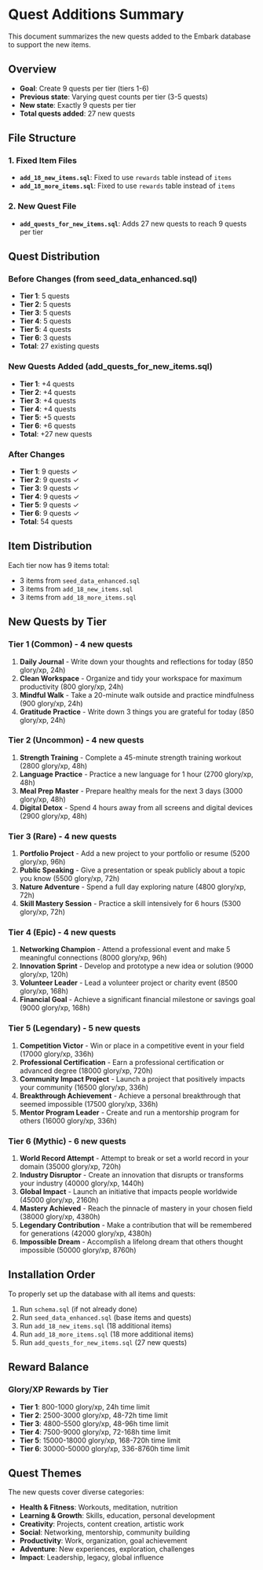 # Quest Additions Summary

This document summarizes the new quests added to the Embark database to support the new items.

## Overview

- **Goal**: Create 9 quests per tier (tiers 1-6)
- **Previous state**: Varying quest counts per tier (3-5 quests)
- **New state**: Exactly 9 quests per tier
- **Total quests added**: 27 new quests

## File Structure

### 1. Fixed Item Files

- **`add_18_new_items.sql`**: Fixed to use `rewards` table instead of `items`
- **`add_18_more_items.sql`**: Fixed to use `rewards` table instead of `items`

### 2. New Quest File

- **`add_quests_for_new_items.sql`**: Adds 27 new quests to reach 9 quests per tier

## Quest Distribution

### Before Changes (from seed_data_enhanced.sql)

- **Tier 1**: 5 quests
- **Tier 2**: 5 quests
- **Tier 3**: 5 quests
- **Tier 4**: 5 quests
- **Tier 5**: 4 quests
- **Tier 6**: 3 quests
- **Total**: 27 existing quests

### New Quests Added (add_quests_for_new_items.sql)

- **Tier 1**: +4 quests
- **Tier 2**: +4 quests
- **Tier 3**: +4 quests
- **Tier 4**: +4 quests
- **Tier 5**: +5 quests
- **Tier 6**: +6 quests
- **Total**: +27 new quests

### After Changes

- **Tier 1**: 9 quests ✓
- **Tier 2**: 9 quests ✓
- **Tier 3**: 9 quests ✓
- **Tier 4**: 9 quests ✓
- **Tier 5**: 9 quests ✓
- **Tier 6**: 9 quests ✓
- **Total**: 54 quests

## Item Distribution

Each tier now has 9 items total:

- 3 items from `seed_data_enhanced.sql`
- 3 items from `add_18_new_items.sql`
- 3 items from `add_18_more_items.sql`

## New Quests by Tier

### Tier 1 (Common) - 4 new quests

1. **Daily Journal** - Write down your thoughts and reflections for today (850 glory/xp, 24h)
2. **Clean Workspace** - Organize and tidy your workspace for maximum productivity (800 glory/xp, 24h)
3. **Mindful Walk** - Take a 20-minute walk outside and practice mindfulness (900 glory/xp, 24h)
4. **Gratitude Practice** - Write down 3 things you are grateful for today (850 glory/xp, 24h)

### Tier 2 (Uncommon) - 4 new quests

1. **Strength Training** - Complete a 45-minute strength training workout (2800 glory/xp, 48h)
2. **Language Practice** - Practice a new language for 1 hour (2700 glory/xp, 48h)
3. **Meal Prep Master** - Prepare healthy meals for the next 3 days (3000 glory/xp, 48h)
4. **Digital Detox** - Spend 4 hours away from all screens and digital devices (2900 glory/xp, 48h)

### Tier 3 (Rare) - 4 new quests

1. **Portfolio Project** - Add a new project to your portfolio or resume (5200 glory/xp, 96h)
2. **Public Speaking** - Give a presentation or speak publicly about a topic you know (5500 glory/xp, 72h)
3. **Nature Adventure** - Spend a full day exploring nature (4800 glory/xp, 72h)
4. **Skill Mastery Session** - Practice a skill intensively for 6 hours (5300 glory/xp, 72h)

### Tier 4 (Epic) - 4 new quests

1. **Networking Champion** - Attend a professional event and make 5 meaningful connections (8000 glory/xp, 96h)
2. **Innovation Sprint** - Develop and prototype a new idea or solution (9000 glory/xp, 120h)
3. **Volunteer Leader** - Lead a volunteer project or charity event (8500 glory/xp, 168h)
4. **Financial Goal** - Achieve a significant financial milestone or savings goal (9000 glory/xp, 168h)

### Tier 5 (Legendary) - 5 new quests

1. **Competition Victor** - Win or place in a competitive event in your field (17000 glory/xp, 336h)
2. **Professional Certification** - Earn a professional certification or advanced degree (18000 glory/xp, 720h)
3. **Community Impact Project** - Launch a project that positively impacts your community (16500 glory/xp, 336h)
4. **Breakthrough Achievement** - Achieve a personal breakthrough that seemed impossible (17500 glory/xp, 336h)
5. **Mentor Program Leader** - Create and run a mentorship program for others (16000 glory/xp, 336h)

### Tier 6 (Mythic) - 6 new quests

1. **World Record Attempt** - Attempt to break or set a world record in your domain (35000 glory/xp, 720h)
2. **Industry Disruptor** - Create an innovation that disrupts or transforms your industry (40000 glory/xp, 1440h)
3. **Global Impact** - Launch an initiative that impacts people worldwide (45000 glory/xp, 2160h)
4. **Mastery Achieved** - Reach the pinnacle of mastery in your chosen field (38000 glory/xp, 4380h)
5. **Legendary Contribution** - Make a contribution that will be remembered for generations (42000 glory/xp, 4380h)
6. **Impossible Dream** - Accomplish a lifelong dream that others thought impossible (50000 glory/xp, 8760h)

## Installation Order

To properly set up the database with all items and quests:

1. Run `schema.sql` (if not already done)
2. Run `seed_data_enhanced.sql` (base items and quests)
3. Run `add_18_new_items.sql` (18 additional items)
4. Run `add_18_more_items.sql` (18 more additional items)
5. Run `add_quests_for_new_items.sql` (27 new quests)

## Reward Balance

### Glory/XP Rewards by Tier

- **Tier 1**: 800-1000 glory/xp, 24h time limit
- **Tier 2**: 2500-3000 glory/xp, 48-72h time limit
- **Tier 3**: 4800-5500 glory/xp, 48-96h time limit
- **Tier 4**: 7500-9000 glory/xp, 72-168h time limit
- **Tier 5**: 15000-18000 glory/xp, 168-720h time limit
- **Tier 6**: 30000-50000 glory/xp, 336-8760h time limit

## Quest Themes

The new quests cover diverse categories:

- **Health & Fitness**: Workouts, meditation, nutrition
- **Learning & Growth**: Skills, education, personal development
- **Creativity**: Projects, content creation, artistic work
- **Social**: Networking, mentorship, community building
- **Productivity**: Work, organization, goal achievement
- **Adventure**: New experiences, exploration, challenges
- **Impact**: Leadership, legacy, global influence
